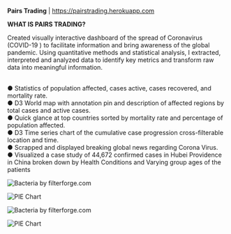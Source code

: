 
<b>Pairs Trading</b> | https://pairstrading.herokuapp.com 
<br>

<b>WHAT IS PAIRS TRADING?</b>

Created visually interactive dashboard of the spread of Coronavirus (COVID-19 ) to facilitate information and bring awareness of the global pandemic. Using quantitative methods and statistical analysis, I extracted, interpreted and analyzed data to identify key metrics and transform raw data into meaningful information. 


<br>
●	Statistics of population affected, cases active, cases recovered, and mortality rate. 
<br>
●	D3 World map with annotation pin and description of affected regions by total cases and active cases.

<br>
● Quick glance at top countries sorted by mortality rate and percentage of population affected. 
<br>
●	D3 Time series chart of the cumulative case progression cross-filterable location and time.
<br>
●	Scrapped and displayed breaking global news regarding Corona Virus. 
<br>
●	Visualized a case study of 44,672 confirmed cases in Hubei Providence in China broken down by Health Conditions and Varying group ages of the patients


  ![Bacteria by filterforge.com](https://i.imgur.com/3ihHdOC.png)

  ![PIE Chart](https://i.imgur.com/P3u1vHC.png)


  ![Bacteria by filterforge.com](https://i.imgur.com/t5eNSVI.png)

  ![PIE Chart](https://i.imgur.com/34Bh89a.png)


